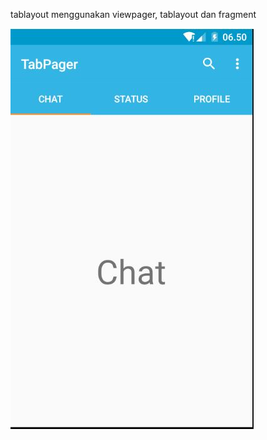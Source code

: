 tablayout menggunakan viewpager, tablayout dan fragment


![alt text](https://github.com/deniace/TabLayout/blob/master/screenshot/Capture.JPG?raw=true "screenshoot tablayout")